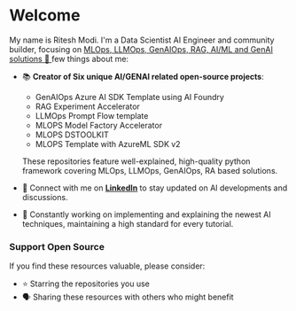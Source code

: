 # Welcome
My name is Ritesh Modi. I'm a Data Scientist AI Engineer and community builder, focusing on <ins> MLOps, LLMOps, GenAIOps, RAG, AI/ML and GenAI solutions 🤖 </ins>
few things about me:
* 📚 **Creator of Six unique AI/GENAI related open-source projects**:
   * GenAIOps Azure AI SDK Template using AI Foundry  
   * RAG Experiment Accelerator
   * LLMOps Prompt Flow template
   * MLOPS Model Factory Accelerator
   * MLOPS DSTOOLKIT
   * MLOPS Template with AzureML SDK v2 
  
  These repositories feature well-explained, high-quality python framework covering MLOps, LLMOps, GenAIOps, RA based solutions.
  
* 🔗 Connect with me on **[LinkedIn](https://www.linkedin.com/in/ritesh-modi/)** to stay updated on AI developments and discussions.
* 🚀 Constantly working on implementing and explaining the newest AI techniques, maintaining a high standard for every tutorial.

### Support Open Source
If you find these resources valuable, please consider:
* ⭐ Starring the repositories you use
* 🗣️ Sharing these resources with others who might benefit

